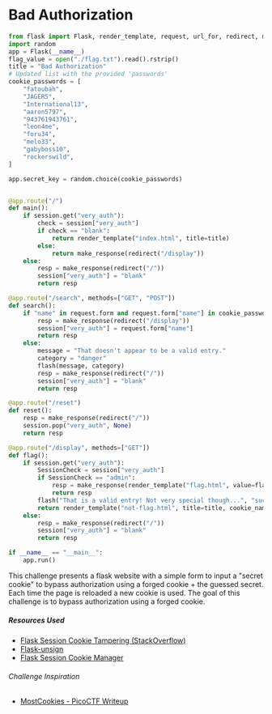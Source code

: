 # Bad Authorization


```python
from flask import Flask, render_template, request, url_for, redirect, make_response, flash, session
import random
app = Flask(__name__)
flag_value = open("./flag.txt").read().rstrip()
title = "Bad Authorization"
# Updated list with the provided 'passwords'
cookie_passwords = [
    "fatoubah",
    "JAGER5",
    "International13",
    "aaron5797",
    "943761943761",
    "leon4me",
    "foru34",
    "melo33",
    "gabyboss10",
    "rockerswild",
]

app.secret_key = random.choice(cookie_passwords)


@app.route("/")
def main():
    if session.get("very_auth"):
        check = session["very_auth"]
        if check == "blank":
            return render_template("index.html", title=title)
        else:
            return make_response(redirect("/display"))
    else:
        resp = make_response(redirect("/"))
        session["very_auth"] = "blank"
        return resp

@app.route("/search", methods=["GET", "POST"])
def search():
    if "name" in request.form and request.form["name"] in cookie_passwords:
        resp = make_response(redirect("/display"))
        session["very_auth"] = request.form["name"]
        return resp
    else:
        message = "That doesn't appear to be a valid entry."
        category = "danger"
        flash(message, category)
        resp = make_response(redirect("/"))
        session["very_auth"] = "blank"
        return resp

@app.route("/reset")
def reset():
    resp = make_response(redirect("/"))
    session.pop("very_auth", None)
    return resp

@app.route("/display", methods=["GET"])
def flag():
    if session.get("very_auth"):
        SessionCheck = session["very_auth"]
        if SessionCheck == "admin":
            resp = make_response(render_template("flag.html", value=flag_value, title=title))
            return resp
        flash("That is a valid entry! Not very special though...", "success")
        return render_template("not-flag.html", title=title, cookie_name=session["very_auth"])
    else:
        resp = make_response(redirect("/"))
        session["very_auth"] = "blank"
        return resp

if __name__ == "__main__":
    app.run()
```

This challenge presents a flask website with a simple form to input a "secret cookie" to bypass authorization using a forged cookie + the guessed secret. Each time the page is reloaded a new cookie is used. The goal of this challenge is to bypass authorization using a forged cookie. 



##### Resources Used
- [Flask Session Cookie Tampering (StackOverflow)](https://stackoverflow.com/questions/77340063/flask-session-cookie-tampering)
- [Flask-unsign](https://github.com/Paradoxis/Flask-Unsign)
- [Flask Session Cookie Manager](https://github.com/noraj/flask-session-cookie-manager)


###### Challenge Inspiration
- [MostCookies - PicoCTF Writeup](https://github.com/ZeroDayTea/PicoCTF-2021-Killer-Queen-Writeups/blob/main/WebExploitation/MostCookies.md)